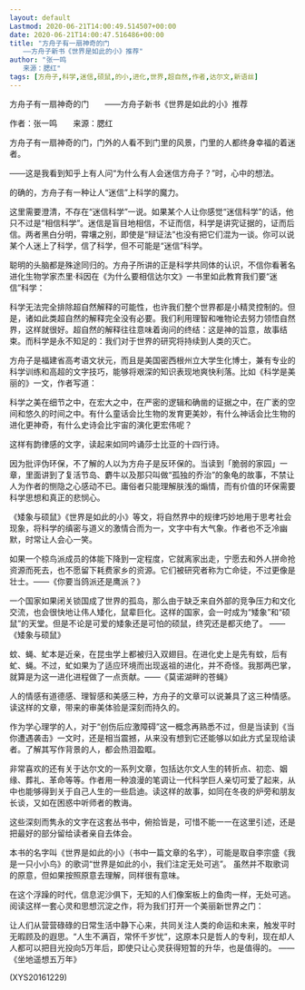 ```yaml
---
layout: default
Lastmod: 2020-06-21T14:00:49.514507+00:00
date: 2020-06-21T14:00:47.516486+00:00
title: "方舟子有一扇神奇的门
　　——方舟子新书《世界是如此的小》推荐"
author: "张一鸣
　　来源：腮红"
tags: [方舟子,科学,迷信,硕鼠,的小,进化,世界,超自然,作者,达尔文,新语丝]
---
```


方舟子有一扇神奇的门　　——方舟子新书《世界是如此的小》推荐

作者：张一鸣　　来源：腮红

方舟子有一扇神奇的门，门外的人看不到门里的风景，门里的人都终身幸福的着迷者。

——这是我看到知乎上有人问“为什么有人会迷信方舟子？”时，心中的想法。

的确的，方舟子有一种让人“迷信”上科学的魔力。

这里需要澄清，不存在“迷信科学”一说。如果某个人让你感觉“迷信科学”的话，他只不过是“相信科学”。迷信是盲目地相信，不证而信，科学是讲究证据的，证而后信。两者黑白分明，霄壤之别，即使是“辩证法”也没有把它们混为一谈。你可以说某个人迷上了科学，信了科学，但不可能是“迷信”科学。

聪明的头脑都是殊途同归的。方舟子所讲的正是科学共同体的认识，不信你看著名进化生物学家杰里·科因在《为什么要相信达尔文》一书里如此教育我们要“迷信”科学：

科学无法完全排除超自然解释的可能性，也许我们整个世界都是小精灵控制的。但是，诸如此类超自然的解释完全没有必要。我们利用理智和唯物论去努力领悟自然界，这样就很好。超自然的解释往往意味着询问的终结：这是神的旨意，故事结束。而科学是永不知足的：我们对于世界的研究将持续到人类的灭亡。

方舟子是福建省高考语文状元，而且是美国密西根州立大学生化博士，兼有专业的科学训练和高超的文字技巧，能够将艰深的知识表现地爽快利落。比如《科学是美丽的》一文，作者写道：

科学之美在细节之中，在宏大之中，在严密的逻辑和确凿的证据之中，在广袤的空间和悠久的时间之中。有什么童话会比生物的发育更美妙，有什么神话会比生物的进化更神奇，有什么史诗会比宇宙的演化更宏伟呢？

这样有韵律感的文字，读起来如同吟诵莎士比亚的十四行诗。

因为批评伪环保，不了解的人以为方舟子是反环保的。当读到「脆弱的家园」一章，里面讲到了复活节岛、麝牛以及那只叫做“孤独的乔治”的象龟的故事，不禁让人为作者的恻隐之心感动不已。庸俗者只能理解肤浅的煽情，而有价值的环保需要科学思想和真正的悲悯心。

《矮象与硕鼠》《世界是如此的小》等文，将自然界中的规律巧妙地用于思考社会现象，将科学的缜密与道义的激情合而为一，文字中有大气象。作者也不乏冷幽默，时常让人会心一笑。

如果一个椋鸟派成员的体能下降到一定程度，它就离家出走，宁愿去和外人拼命抢资源而死去，也不愿留下耗费家乡的资源。它们被研究者称为亡命徒，不过更像是壮士。——《你要当鸽派还是鹰派？》

一个国家如果闭关锁国成了世界的孤岛，那么由于缺乏来自外部的竞争压力和文化交流，也会很快地让伟人矮化，鼠辈巨化。这样的国家，会一时成为“矮象”和“硕鼠”的天堂。但是不论是可爱的矮象还是可怕的硕鼠，终究还是都灭绝了。 ——《矮象与硕鼠》

蚊、蝇、虻本是近亲，在昆虫学上都被归入双翅目。在进化史上是先有蚊，后有虻、蝇。不过，虻如果为了适应环境而出现返祖的进化，并不奇怪。我那两巴掌，就算是为这一进化进程做了一点贡献。——《莫诺湖畔的苍蝇》

人的情感有道德感、理智感和美感三种，方舟子的文章可以说兼具了这三种情感。读这样的文章，带来的审美体验是深刻而持久的。

作为学心理学的人，对于“创伤后应激障碍”这一概念再熟悉不过，但是当读到《当你遭遇袭击》一文时，还是相当震撼，从来没有想到它还能够以如此方式呈现给读者。了解其写作背景的人，都会热泪盈眶。

非常喜欢的还有关于达尔文的一系列文章，包括达尔文人生的转折点、初恋、姻缘、葬礼、革命等等。作者用一种浪漫的笔调让一代科学巨人亲切可爱了起来，从中也能够得到关于自己人生的一些启迪。读这样的故事，如同在冬夜的炉旁和朋友长谈，又如在困惑中听师者的教诲。

这些深刻而隽永的文字在这套丛书中，俯拾皆是，可惜不能一一在这里引述，还是把最好的部分留给读者亲自去体会。

本书的名字叫《世界是如此的小》（书中一篇文章的名字），可能是取自李宗盛《我是一只小小鸟》的歌词“世界是如此的小，我们注定无处可逃”。 虽然并不取歌词的原意，但如果按照原意去理解，同样很有意味。

在这个浮躁的时代，信息泥沙俱下，无知的人们像案板上的鱼肉一样，无处可逃。阅读这样一套心灵和思想沉淀之作，将为我们打开一个美丽新世界之门：

让人们从营营碌碌的日常生活中静下心来，共同关注人类的命运和未来，触发平时无暇顾及的遐思。“人生不满百，常怀千岁忧”，这原本只是哲人的专利，现在却人人都可以把目光投向5万年后，即使只让心灵获得短暂的升华，也是值得的。 ——《坐地遥想五万年》

(XYS20161229)

